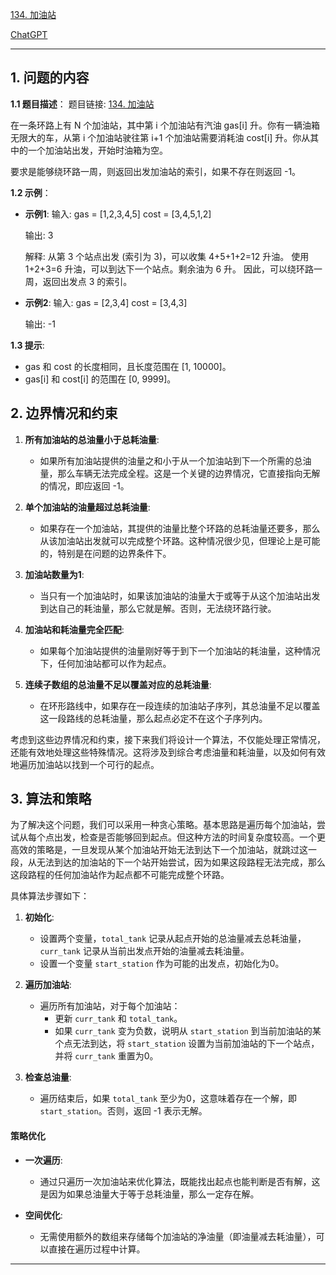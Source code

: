 [134. 加油站](https://leetcode.cn/problems/gas-station)

[ChatGPT](https://chat.openai.com/share/5b006407-50c1-4f00-b023-b7fd791a10c4)

---

## 1. 问题的内容
**1.1 题目描述**：
题目链接: [134. 加油站](https://leetcode.cn/problems/gas-station)

在一条环路上有 N 个加油站，其中第 i 个加油站有汽油 gas[i] 升。你有一辆油箱无限大的车，从第 i 个加油站驶往第 i+1 个加油站需要消耗油 cost[i] 升。你从其中的一个加油站出发，开始时油箱为空。

要求是能够绕环路一周，则返回出发加油站的索引，如果不存在则返回 -1。

**1.2 示例**：
- **示例1**:
  输入: 
  gas  = [1,2,3,4,5]
  cost = [3,4,5,1,2]

  输出: 3

  解释:
  从第 3 个站点出发 (索引为 3)，可以收集 4+5+1+2=12 升油。
  使用 1+2+3=6 升油，可以到达下一个站点。剩余油为 6 升。
  因此，可以绕环路一周，返回出发点 3 的索引。

- **示例2**:
  输入: 
  gas  = [2,3,4]
  cost = [3,4,3]

  输出: -1

**1.3 提示**:
- gas 和 cost 的长度相同，且长度范围在 [1, 10000]。
- gas[i] 和 cost[i] 的范围在 [0, 9999]。

## 2. 边界情况和约束
1. **所有加油站的总油量小于总耗油量**:
   - 如果所有加油站提供的油量之和小于从一个加油站到下一个所需的总油量，那么车辆无法完成全程。这是一个关键的边界情况，它直接指向无解的情况，即应返回 -1。

2. **单个加油站的油量超过总耗油量**:
   - 如果存在一个加油站，其提供的油量比整个环路的总耗油量还要多，那么从该加油站出发就可以完成整个环路。这种情况很少见，但理论上是可能的，特别是在问题的边界条件下。

3. **加油站数量为1**:
   - 当只有一个加油站时，如果该加油站的油量大于或等于从这个加油站出发到达自己的耗油量，那么它就是解。否则，无法绕环路行驶。

4. **加油站和耗油量完全匹配**:
   - 如果每个加油站提供的油量刚好等于到下一个加油站的耗油量，这种情况下，任何加油站都可以作为起点。

5. **连续子数组的总油量不足以覆盖对应的总耗油量**:
   - 在环形路线中，如果存在一段连续的加油站子序列，其总油量不足以覆盖这一段路线的总耗油量，那么起点必定不在这个子序列内。

考虑到这些边界情况和约束，接下来我们将设计一个算法，不仅能处理正常情况，还能有效地处理这些特殊情况。这将涉及到综合考虑油量和耗油量，以及如何有效地遍历加油站以找到一个可行的起点。

## 3. 算法和策略
为了解决这个问题，我们可以采用一种贪心策略。基本思路是遍历每个加油站，尝试从每个点出发，检查是否能够回到起点。但这种方法的时间复杂度较高。一个更高效的策略是，一旦发现从某个加油站开始无法到达下一个加油站，就跳过这一段，从无法到达的加油站的下一个站开始尝试，因为如果这段路程无法完成，那么这段路程的任何加油站作为起点都不可能完成整个环路。

具体算法步骤如下：

1. **初始化**:
   - 设置两个变量，`total_tank` 记录从起点开始的总油量减去总耗油量，`curr_tank` 记录从当前出发点开始的油量减去耗油量。
   - 设置一个变量 `start_station` 作为可能的出发点，初始化为0。

2. **遍历加油站**:
   - 遍历所有加油站，对于每个加油站：
     - 更新 `curr_tank` 和 `total_tank`。
     - 如果 `curr_tank` 变为负数，说明从 `start_station` 到当前加油站的某个点无法到达，将 `start_station` 设置为当前加油站的下一个站点，并将 `curr_tank` 重置为0。

3. **检查总油量**:
   - 遍历结束后，如果 `total_tank` 至少为0，这意味着存在一个解，即 `start_station`。否则，返回 -1 表示无解。

#### 策略优化

- **一次遍历**:
  - 通过只遍历一次加油站来优化算法，既能找出起点也能判断是否有解，这是因为如果总油量大于等于总耗油量，那么一定存在解。

- **空间优化**:
  - 无需使用额外的数组来存储每个加油站的净油量（即油量减去耗油量），可以直接在遍历过程中计算。

---